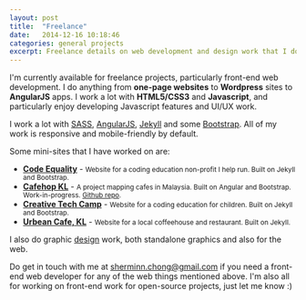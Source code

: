 ```yaml
---
layout: post
title:  "Freelance"
date:   2014-12-16 10:18:46
categories: general projects
excerpt: Freelance details on web development and design work that I do
---
```


I'm currently available for freelance projects, particularly front-end web development. I do anything from __one-page websites__ to __Wordpress__ sites to __AngularJS__ apps. I work a lot with __HTML5/CSS3__ and __Javascript__, and particularly enjoy developing Javascript features and UI/UX work. 

I work a lot with [SASS](http://sass-lang.com/), [AngularJS](https://angularjs.org/), [Jekyll](http://jekyllrb.com/) and some [Bootstrap](http://getbootstrap.com/). All of my work is responsive and mobile-friendly by default. 


Some mini-sites that I have worked on are:

* __[Code Equality](http://codeequality.org)__ - <small>Website for a coding education non-profit I help run. Built on Jekyll and Bootstrap.</small>
* __[Cafehop KL](http://cafehopmy.github.io)__ - <small>A project mapping cafes in Malaysia. Built on Angular and Bootstrap. Work-in-progress. <a href="https://github.com/CafehopMY/cafehopmy.github.io">Github repo</a>.</small>
* __[Creative Tech Camp](http://creativetechcamp.com)__ - <small>Website for a coding education for children. Built on Jekyll and Bootstrap.</small>
* __[Urbean Cafe, KL](http://urbeankl.github.io/)__ - <small>Website for a local coffeehouse and restaurant. Built on Jekyll.</small>
<!-- * __[Fasspay](http://beta.fasspay.com/)__ - <small>Corporate site for a local mobile payment company. Built on Wordpress with Susy.</small> -->


I also do graphic [design](http://www.behance.net/piratefsh) work, both standalone graphics and also for the web. 

Do get in touch with me at [sherminn.chong@gmail.com](mailto:sherminn.chong@gmail.com) if you need a front-end web developer for any of the web things mentioned above. I'm also all for working on front-end work for open-source projects, just let me know :)